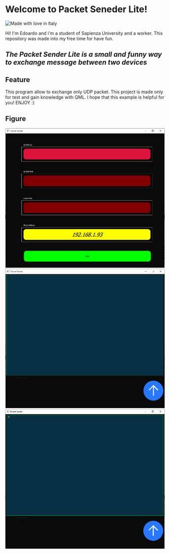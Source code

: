 # Welcome to Packet Seneder Lite!
![Made with love in Italy](https://madewithlove.now.sh/it?heart=true&colorA=%234d3c6f&template=for-the-badge)

Hi! I'm Edoardo and i'm a student of Sapienza University and a worker. This repository was made into my free time for have fun. 

## _The Packet Sender Lite is a small and funny way to exchange message between two devices_

## Feature
This program allow to exchange only UDP packet. This project is made only for test and gain knowledge with QML.
I hope that this example is helpful for you!
ENJOY :)

## Figure

![image_1](pics/1.png)
![image_2](pics/2.png)
![image_3](pics/3.png)
